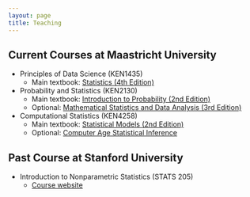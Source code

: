 ```yaml
---
layout: page
title: Teaching
---
```


## Current Courses at Maastricht University

* Principles of Data Science (KEN1435)
  * Main textbook: [Statistics (4th Edition)](https://maastrichtuniversity.on.worldcat.org/oclc/36922529)
* Probability and Statistics (KEN2130)
  * Main textbook: [Introduction to Probability (2nd Edition)](https://drive.google.com/file/d/1VmkAAGOYCTORq1wxSQqy255qLJjTNvBI/view)
  * Optional: [Mathematical Statistics and Data Analysis (3rd Edition)](https://maastrichtuniversity.on.worldcat.org/oclc/990462746)
* Computational Statistics (KEN4258)
  * Main textbook: [Statistical Models (2nd Edition)](https://maastrichtuniversity.on.worldcat.org/oclc/586163317)
  * Optional: [Computer Age Statistical Inference](https://web.stanford.edu/~hastie/CASI/)

## Past Course at Stanford University

* Introduction to Nonparametric Statistics (STATS 205)
  * [Course website](https://christofseiler.github.io/stats205/)
